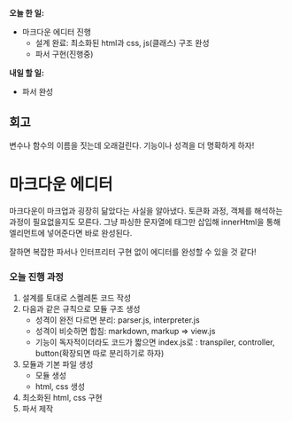**오늘 한 일:**

- 마크다운 에디터 진행
  - 설계 완료: 최소화된 html과 css, js(클래스) 구조 완성
  - 파서 구현(진행중)



**내일 할 일:**

* 파서 완성



## 회고

변수나 함수의 이름을 짓는데 오래걸린다. 기능이나 성격을 더 명확하게 하자!



# 마크다운 에디터

마크다운이 마크업과 굉장히 닮았다는 사실을 알아냈다. 토큰화 과정, 객체를 해석하는 과정이 필요없을지도 모른다. 그냥 파싱한 문자열에 태그만 삽입해 innerHtml을 통해 엘리먼트에 넣어준다면 바로 완성된다.

잘하면 복잡한 파서나 인터프리터 구현 없이 에디터를 완성할 수 있을 것 같다!

### 오늘 진행 과정

1. 설계를 토대로 스켈레톤 코드 작성
2. 다음과 같은 규칙으로 모듈 구조 생성
   * 성격이 완전 다르면 분리: parser.js, interpreter.js
   * 성격이 비슷하면 합침: markdown, markup => view.js
   * 기능이 독자적이더라도 코드가 짧으면 index.js로 : transpiler, controller, button(확장되면 따로 분리하기로 하자)
3. 모듈과 기본 파일 생성
   * 모듈 생성
   * html, css 생성
4. 최소화된 html, css 구현
5. 파서 제작